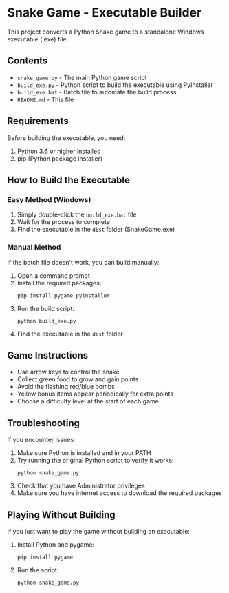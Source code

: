 # Snake Game - Executable Builder

This project converts a Python Snake game to a standalone Windows executable (.exe) file.

## Contents

- `snake_game.py` - The main Python game script
- `build_exe.py` - Python script to build the executable using PyInstaller
- `build_exe.bat` - Batch file to automate the build process
- `README.md` - This file

## Requirements

Before building the executable, you need:

1. Python 3.6 or higher installed
2. pip (Python package installer)

## How to Build the Executable

### Easy Method (Windows)

1. Simply double-click the `build_exe.bat` file
2. Wait for the process to complete
3. Find the executable in the `dist` folder (SnakeGame.exe)

### Manual Method

If the batch file doesn't work, you can build manually:

1. Open a command prompt
2. Install the required packages:
   ```
   pip install pygame pyinstaller
   ```
3. Run the build script:
   ```
   python build_exe.py
   ```
4. Find the executable in the `dist` folder

## Game Instructions

- Use arrow keys to control the snake
- Collect green food to grow and gain points
- Avoid the flashing red/blue bombs
- Yellow bonus items appear periodically for extra points
- Choose a difficulty level at the start of each game

## Troubleshooting

If you encounter issues:

1. Make sure Python is installed and in your PATH
2. Try running the original Python script to verify it works:
   ```
   python snake_game.py
   ```
3. Check that you have Administrator privileges
4. Make sure you have internet access to download the required packages

## Playing Without Building

If you just want to play the game without building an executable:

1. Install Python and pygame:
   ```
   pip install pygame
   ```
2. Run the script:
   ```
   python snake_game.py
   ```
